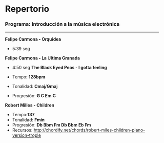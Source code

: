 # Repertorio
### Programa: Introducción a la música electrónica
------

**Felipe Carmona - Orquidea**
* 5:39 seg 

**Felipe Carmona - La Ultima Granada**
*  4:50 seg 
**The Black Eyed Peas - I gotta feeling**

* Tempo: **128bpm**
* Tonalidad: **Cmaj/Gmaj**
* Progresión: **G C Em C**

**Robert Milles - Children**
* Tempo:**137**
* Tonalidad: **Fmin**
* Progresión: **Db  Bbm Fm Db Bbm Eb Fm**
* Recursos: http://chordify.net/chords/robert-miles-children-piano-version-trople
